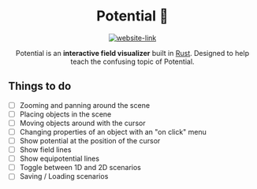 <div align="center">

# Potential 🌠 

[![website-link][website-badge]][website-link]

Potential is an **interactive field visualizer** built in [Rust][rust-homepage]. Designed to help teach the confusing topic of Potential.

</div>

## Things to do

- [ ] Zooming and panning around the scene
- [ ] Placing objects in the scene
- [ ] Moving objects around with the cursor
- [ ] Changing properties of an object with an "on click" menu
- [ ] Show potential at the position of the cursor
- [ ] Show field lines
- [ ] Show equipotential lines
- [ ] Toggle between 1D and 2D scenarios
- [ ] Saving / Loading scenarios

[rust-homepage]: https://www.rust-lang.org/
[website-link]: https://joe-loach.github.io/potential/
[website-badge]: https://img.shields.io/website?down_color=lightgrey&down_message=offline&up_color=green&up_message=online&url=https%3A%2F%2Fjoe-loach.github.io%2Fpotential%2F